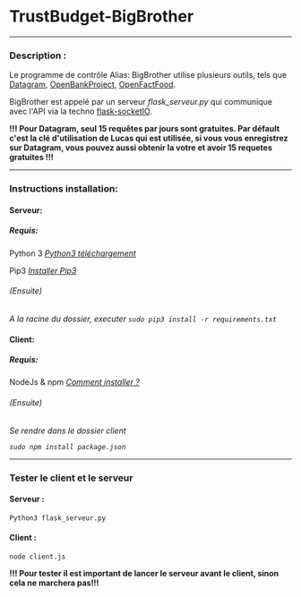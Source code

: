 # TrustBudget-BigBrother

---

 ### Description :

 Le programme de contrôle Alias: BigBrother utilise plusieurs outils, tels que [Datagram][1], [OpenBankProject][2], [OpenFactFood][3].

 BigBrother est appelé par un serveur *flask_serveur.py* qui communique avec l'API via la techno [flask-socketIO][4].

[1]: <https://rapidapi.com/Datagram/api/products> "Datagram"
[2]: <https://bnpparibas-api.openbankproject.com/> "OpenBankProject"
[3]: <https://fr.openfoodfacts.org/> "OpenFactFood"
[4]: <https://github.com/miguelgrinberg/Flask-SocketIO> "FlaskSocketIO"

**!!! Pour Datagram, seul 15 requêtes par jours sont gratuites. Par défault c'est la clé d'utilisation de Lucas qui est utilisée, si vous vous enregistrez sur Datagram, vous pouvez aussi obtenir la votre et avoir 15 requetes gratuites !!!**

---

### Instructions installation: 

#### Serveur: 

##### Requis:

Python 3 *[Python3 téléchargement](https://www.python.org/downloads/)*
 
Pip3 *[Installer Pip3](https://stackoverflow.com/questions/6587507/how-to-install-pip-with-python-3)*

###### (Ensuite)

*A la racine du dossier, executer `sudo pip3 install -r requirements.txt`*
    
#### Client:

##### Requis:

NodeJs & npm *[Comment installer ?](https://www.digitalocean.com/community/tutorials/how-to-install-node-js-on-ubuntu-16-04)*

###### (Ensuite)

*Se rendre dans le dossier client*

*`sudo npm install package.json`*


---

### Tester le client et le serveur

#### Serveur :

`Python3 flask_serveur.py`
    
#### Client :

`node client.js`
    
**!!! Pour tester il est important de lancer le serveur avant le client, sinon cela ne marchera pas!!!**



